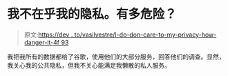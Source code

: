 # 我不在乎我的隐私。有多危险？

> 原文:[https://dev . to/vasilvestre/I-do-don-care-to-my-privacy-how-danger-it-4f 93](https://dev.to/vasilvestre/i-do-not-care-about-my-privacy-how-dangerous-is-it--4f93)

我把我所有的数据都给了谷歌，使用他们的大部分服务，回答他们的调查。显然，我关心我的公共隐私，但我不关心能满足我懒散的私人服务。